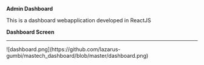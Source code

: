 **Admin Dashboard**
<p>This is a dashboard webapplication developed in ReactJS</p>

**Dashboard Screen**
<hr>
![dashboard.png](https://github.com/lazarus-gumbi/mastech_dashboard/blob/master/dashboard.png)
